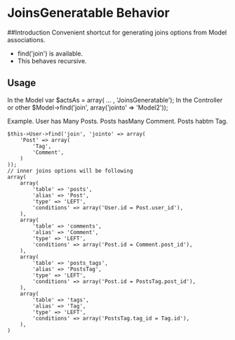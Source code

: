 # JoinsGeneratable Behavior
##Introduction
Convenient shortcut for generating joins options from Model associations.

* find('join') is available.
* This behaves recursive.


## Usage
In the Model
	var $actsAs = array( ... , 'JoinsGeneratable');
In the Controller or other
	$Model->find('join', array('jointo' => 'Model2'));

Example.
User has Many Posts.
Posts hasMany Comment.
Posts habtm Tag.

	$this->User->find('join', 'jointo' => array(
		'Post' => array(
			'Tag',
			'Comment',
		)
	));
	// inner joins options will be following
	array(
		array(
			'table' => 'posts',
			'alias' => 'Post',
			'type' => 'LEFT',
			'conditions' => array('User.id = Post.user_id'),
		),
		array(
			'table' => 'comments',
			'alias' => 'Comment',
			'type' => 'LEFT',
			'conditions' => array('Post.id = Comment.post_id'),
		),
		array(
			'table' => 'posts_tags',
			'alias' => 'PostsTag',
			'type' => 'LEFT',
			'conditions' => array('Post.id = PostsTag.post_id'),
		),
		array(
			'table' => 'tags',
			'alias' => 'Tag',
			'type' => 'LEFT',
			'conditions' => array('PostsTag.tag_id = Tag.id'),
		),
	)